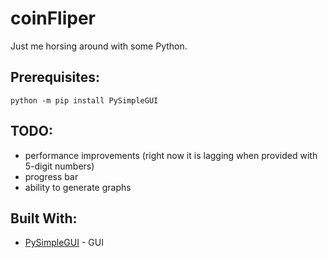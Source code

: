 # coinFliper
Just me horsing around with some Python.



## Prerequisites:
```
python -m pip install PySimpleGUI
```

## TODO:
* performance improvements (right now it is lagging when provided with 5-digit numbers)
* progress bar
* ability to generate graphs

## Built With:
* [PySimpleGUI](https://pysimplegui.readthedocs.io/en/latest/) - GUI
